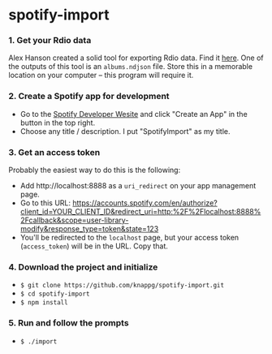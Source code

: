 # spotify-import

### 1. Get your Rdio data

Alex Hanson created a solid tool for exporting Rdio data. Find it [here](https://github.com/alexhanson/rdio-export). One of the outputs of this tool is an `albums.ndjson` file. Store this in a memorable location on your computer – this program will require it.

### 2. Create a Spotify app for development

- Go to the [Spotify Developer Wesite](https://developer.spotify.com/my-applications) and click "Create an App" in the button in the top right.
- Choose any title / description. I put "SpotifyImport" as my title.

### 3. Get an access token

Probably the easiest way to do this is the following:
- Add http://localhost:8888 as a `uri_redirect` on your app management page.
- Go to this URL: https://accounts.spotify.com/en/authorize?client_id=YOUR_CLIENT_ID&redirect_uri=http:%2F%2Flocalhost:8888%2Fcallback&scope=user-library-modify&response_type=token&state=123
- You'll be redirected to the `localhost` page, but your access token (`access_token`) will be in the URL. Copy that.

### 4. Download the project and initialize
- `$ git clone https://github.com/knappg/spotify-import.git`
- `$ cd spotify-import`
- `$ npm install`

### 5. Run and follow the prompts
- `$ ./import`
